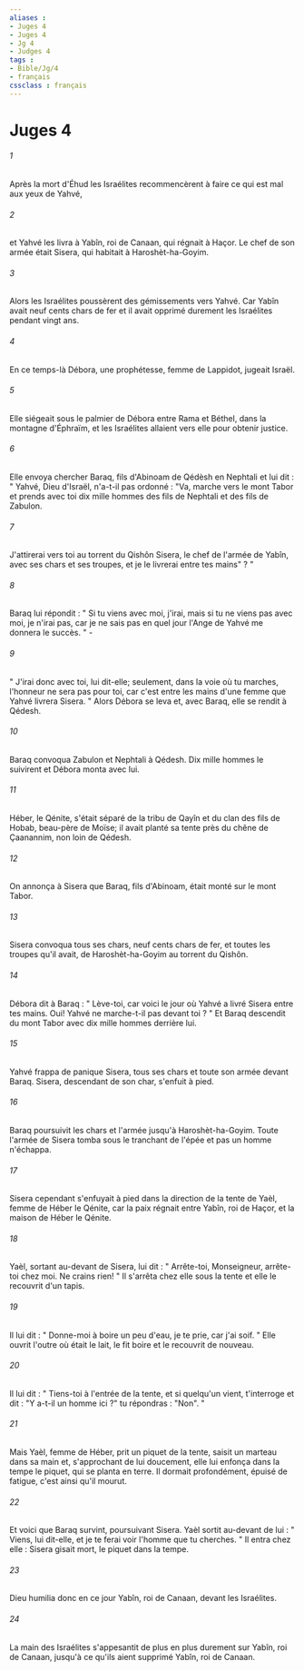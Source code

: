 ```yaml
---
aliases : 
- Juges 4
- Juges 4
- Jg 4
- Judges 4
tags : 
- Bible/Jg/4
- français
cssclass : français
---
```


# Juges 4

###### 1
Après la mort d'Éhud les Israélites recommencèrent à faire ce qui est mal aux yeux de Yahvé, 
###### 2
et Yahvé les livra à Yabîn, roi de Canaan, qui régnait à Haçor. Le chef de son armée était Sisera, qui habitait à Haroshèt-ha-Goyim. 
###### 3
Alors les Israélites poussèrent des gémissements vers Yahvé. Car Yabîn avait neuf cents chars de fer et il avait opprimé durement les Israélites pendant vingt ans. 
###### 4
En ce temps-là Débora, une prophétesse, femme de Lappidot, jugeait Israël. 
###### 5
Elle siégeait sous le palmier de Débora entre Rama et Béthel, dans la montagne d'Éphraïm, et les Israélites allaient vers elle pour obtenir justice. 
###### 6
Elle envoya chercher Baraq, fils d'Abinoam de Qédèsh en Nephtali et lui dit : " Yahvé, Dieu d'Israël, n'a-t-il pas ordonné : "Va, marche vers le mont Tabor et prends avec toi dix mille hommes des fils de Nephtali et des fils de Zabulon. 
###### 7
J'attirerai vers toi au torrent du Qishôn Sisera, le chef de l'armée de Yabîn, avec ses chars et ses troupes, et je le livrerai entre tes mains" ? " 
###### 8
Baraq lui répondit : " Si tu viens avec moi, j'irai, mais si tu ne viens pas avec moi, je n'irai pas, car je ne sais pas en quel jour l'Ange de Yahvé me donnera le succès. " - 
###### 9
" J'irai donc avec toi, lui dit-elle; seulement, dans la voie où tu marches, l'honneur ne sera pas pour toi, car c'est entre les mains d'une femme que Yahvé livrera Sisera. " Alors Débora se leva et, avec Baraq, elle se rendit à Qédesh. 
###### 10
Baraq convoqua Zabulon et Nephtali à Qédesh. Dix mille hommes le suivirent et Débora monta avec lui. 
###### 11
Héber, le Qénite, s'était séparé de la tribu de Qayîn et du clan des fils de Hobab, beau-père de Moïse; il avait planté sa tente près du chêne de Çaanannim, non loin de Qédesh. 
###### 12
On annonça à Sisera que Baraq, fils d'Abinoam, était monté sur le mont Tabor. 
###### 13
Sisera convoqua tous ses chars, neuf cents chars de fer, et toutes les troupes qu'il avait, de Haroshèt-ha-Goyim au torrent du Qishôn. 
###### 14
Débora dit à Baraq : " Lève-toi, car voici le jour où Yahvé a livré Sisera entre tes mains. Oui! Yahvé ne marche-t-il pas devant toi ? " Et Baraq descendit du mont Tabor avec dix mille hommes derrière lui. 
###### 15
Yahvé frappa de panique Sisera, tous ses chars et toute son armée devant Baraq. Sisera, descendant de son char, s'enfuit à pied. 
###### 16
Baraq poursuivit les chars et l'armée jusqu'à Haroshèt-ha-Goyim. Toute l'armée de Sisera tomba sous le tranchant de l'épée et pas un homme n'échappa. 
###### 17
Sisera cependant s'enfuyait à pied dans la direction de la tente de Yaèl, femme de Héber le Qénite, car la paix régnait entre Yabîn, roi de Haçor, et la maison de Héber le Qénite. 
###### 18
Yaèl, sortant au-devant de Sisera, lui dit : " Arrête-toi, Monseigneur, arrête-toi chez moi. Ne crains rien! " Il s'arrêta chez elle sous la tente et elle le recouvrit d'un tapis. 
###### 19
Il lui dit : " Donne-moi à boire un peu d'eau, je te prie, car j'ai soif. " Elle ouvrit l'outre où était le lait, le fit boire et le recouvrit de nouveau. 
###### 20
Il lui dit : " Tiens-toi à l'entrée de la tente, et si quelqu'un vient, t'interroge et dit : "Y a-t-il un homme ici ?" tu répondras : "Non". " 
###### 21
Mais Yaèl, femme de Héber, prit un piquet de la tente, saisit un marteau dans sa main et, s'approchant de lui doucement, elle lui enfonça dans la tempe le piquet, qui se planta en terre. Il dormait profondément, épuisé de fatigue, c'est ainsi qu'il mourut. 
###### 22
Et voici que Baraq survint, poursuivant Sisera. Yaèl sortit au-devant de lui : " Viens, lui dit-elle, et je te ferai voir l'homme que tu cherches. " Il entra chez elle : Sisera gisait mort, le piquet dans la tempe. 
###### 23
Dieu humilia donc en ce jour Yabîn, roi de Canaan, devant les Israélites. 
###### 24
La main des Israélites s'appesantit de plus en plus durement sur Yabîn, roi de Canaan, jusqu'à ce qu'ils aient supprimé Yabîn, roi de Canaan. 

